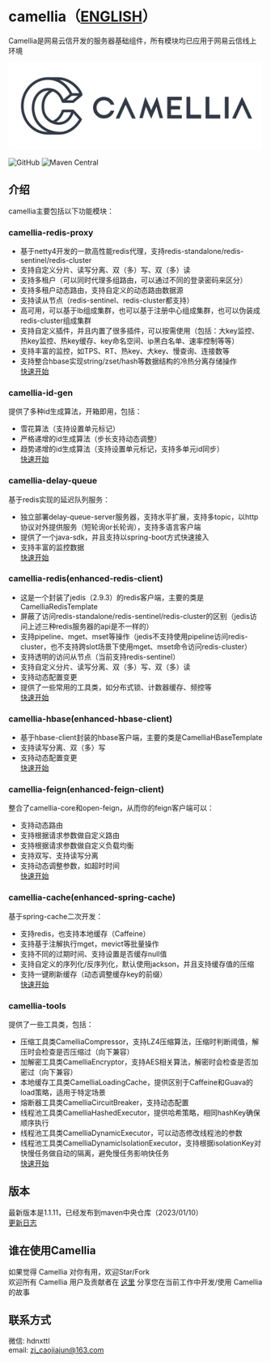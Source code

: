 # camellia（[ENGLISH](README-en.md)）
Camellia是网易云信开发的服务器基础组件，所有模块均已应用于网易云信线上环境

<img src="/docs/img/logo.png" width = "500"/>
 
![GitHub](https://img.shields.io/badge/license-MIT-green.svg)
![Maven Central](https://maven-badges.herokuapp.com/maven-central/com.netease.nim/camellia/badge.svg)

## 介绍
camellia主要包括以下功能模块：

### camellia-redis-proxy
* 基于netty4开发的一款高性能redis代理，支持redis-standalone/redis-sentinel/redis-cluster    
* 支持自定义分片、读写分离、双（多）写、双（多）读   
* 支持多租户（可以同时代理多组路由，可以通过不同的登录密码来区分）     
* 支持多租户动态路由，支持自定义的动态路由数据源
* 支持读从节点（redis-sentinel、redis-cluster都支持）
* 高可用，可以基于lb组成集群，也可以基于注册中心组成集群，也可以伪装成redis-cluster组成集群
* 支持自定义插件，并且内置了很多插件，可以按需使用（包括：大key监控、热key监控、热key缓存、key命名空间、ip黑白名单、速率控制等等） 
* 支持丰富的监控，如TPS、RT、热key、大key、慢查询、连接数等   
* 支持整合hbase实现string/zset/hash等数据结构的冷热分离存储操作     
[快速开始](/docs/redis-proxy/redis-proxy-zh.md)  

### camellia-id-gen
提供了多种id生成算法，开箱即用，包括：  
* 雪花算法（支持设置单元标记）   
* 严格递增的id生成算法（步长支持动态调整）  
* 趋势递增的id生成算法（支持设置单元标记，支持多单元id同步）         
[快速开始](/docs/id-gen/id-gen.md)

### camellia-delay-queue
基于redis实现的延迟队列服务：
* 独立部署delay-queue-server服务器，支持水平扩展，支持多topic，以http协议对外提供服务（短轮询or长轮询），支持多语言客户端
* 提供了一个java-sdk，并且支持以spring-boot方式快速接入
* 支持丰富的监控数据    
[快速开始](/docs/delay-queue/delay-queue.md)

### camellia-redis(enhanced-redis-client)
* 这是一个封装了jedis（2.9.3）的redis客户端，主要的类是CamelliaRedisTemplate
* 屏蔽了访问redis-standalone/redis-sentinel/redis-cluster的区别（jedis访问上述三种redis服务器的api是不一样的）
* 支持pipeline、mget、mset等操作（jedis不支持使用pipeline访问redis-cluster，也不支持跨slot场景下使用mget、mset命令访问redis-cluster）
* 支持透明的访问从节点（当前支持redis-sentinel）
* 支持自定义分片、读写分离、双（多）写、双（多）读
* 支持动态配置变更
* 提供了一些常用的工具类，如分布式锁、计数器缓存、频控等  
  [快速开始](/docs/redis-template/redis-template.md)

### camellia-hbase(enhanced-hbase-client)
* 基于hbase-client封装的hbase客户端，主要的类是CamelliaHBaseTemplate  
* 支持读写分离、双（多）写   
* 支持动态配置变更  
[快速开始](/docs/hbase-template/hbase-template.md)

### camellia-feign(enhanced-feign-client)  
整合了camellia-core和open-feign，从而你的feign客户端可以：
* 支持动态路由
* 支持根据请求参数做自定义路由
* 支持根据请求参数做自定义负载均衡
* 支持双写、支持读写分离
* 支持动态调整参数，如超时时间   
[快速开始](/docs/feign/feign.md)

### camellia-cache(enhanced-spring-cache)
基于spring-cache二次开发：  
* 支持redis，也支持本地缓存（Caffeine）
* 支持基于注解执行mget，mevict等批量操作
* 支持不同的过期时间、支持设置是否缓存null值
* 支持自定义的序列化/反序列化，默认使用jackson，并且支持缓存值的压缩
* 支持一键刷新缓存（动态调整缓存key的前缀）  
[快速开始](/docs/cache/cache.md)

### camellia-tools
提供了一些工具类，包括：  
* 压缩工具类CamelliaCompressor，支持LZ4压缩算法，压缩时判断阈值，解压时会检查是否压缩过（向下兼容）  
* 加解密工具类CamelliaEncryptor，支持AES相关算法，解密时会检查是否加密过（向下兼容）  
* 本地缓存工具类CamelliaLoadingCache，提供区别于Caffeine和Guava的load策略，适用于特定场景  
* 熔断器工具类CamelliaCircuitBreaker，支持动态配置
* 线程池工具类CamelliaHashedExecutor，提供哈希策略，相同hashKey确保顺序执行   
* 线程池工具类CamelliaDynamicExecutor，可以动态修改线程池的参数  
* 线程池工具类CamelliaDynamicIsolationExecutor，支持根据isolationKey对快慢任务做自动的隔离，避免慢任务影响快任务    
[快速开始](/docs/tools/tools.md)  

## 版本
最新版本是1.1.11，已经发布到maven中央仓库（2023/01/10）  
[更新日志](/update-zh.md)  

## 谁在使用Camellia
如果觉得 Camellia 对你有用，欢迎Star/Fork  
欢迎所有 Camellia 用户及贡献者在 [这里](https://github.com/netease-im/camellia/issues/10) 分享您在当前工作中开发/使用 Camellia 的故事  

## 联系方式
微信: hdnxttl  
email: zj_caojiajun@163.com  